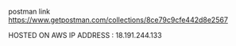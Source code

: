 postman link https://www.getpostman.com/collections/8ce79c9cfe442d8e2567


HOSTED ON AWS
           IP ADDRESS : 18.191.244.133